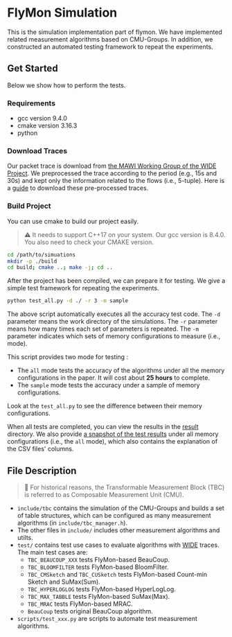 # FlyMon Simulation

This is the simulation implementation part of flymon. We have implemented related measurement algorithms based on CMU-Groups. In addition, we constructed an automated testing framework to repeat the experiments.

## Get Started

Below we show how to perform the tests. 

### Requirements

* gcc version 9.4.0
* cmake version 3.16.3
* python

### Download Traces

Our packet trace is download from [the MAWI Working Group of the WIDE Project](http://mawi.wide.ad.jp/mawi/). 
We preprocessed the trace according to the period (e.g., 15s and 30s) and kept only the information related to the flows (i.e., 5-tuple).
Here is a [guide](./data/README.md) to download these pre-processed traces.

### Build Project

You can use cmake to build our project easily.

> ⚠️ It needs to support C++17 on your system. Our gcc version is 8.4.0. You also need to check your CMAKE version.

```bash
cd /path/to/simuations
mkdir -p ./build
cd build; cmake ..; make -j; cd ..
```

After the project has been compiled, we can prepare it for testing. We give a simple test framework for repeating the experiments.

```bash
python test_all.py -d ./ -r 3 -m sample
```

The above script automatically executes all the accuracy test code.
The `-d` parameter means the work directory of the simulations.
The `-r` parameter means how many times each set of parameters is repeated.
The `-m` parameter indicates which sets of memory configurations to measure (i.e., mode).

This script provides two mode for testing : 

* The `all` mode tests the accuracy of the algorithms under all the memory configurations in the paper. It will cost about **25 hours** to complete. 
* The `sample` mode tests the accuracy under a sample of memory configurations. 

Look at the `test_all.py` to see the difference between their memory configurations.
 
When all tests are completed, you can view the results in the [result](./result/) directory. We also provide [a snapshot of the test results](./result_snapshot/) under all memory configurations (i.e., the `all` mode), which also contains the explanation of the CSV files' columns.

## File Description

> 🔔 For historical reasons, the Transformable Measurement Block (TBC) is referred to as Composable Measurement Unit (CMU).

* `include/tbc` contains the simulation of the CMU-Groups and builds a set of table structures, which can be configured as many measurement algorithms (in `include/tbc_manager.h`).
* The other files in `include/` includes other measurement algorithms and utilts.
* `test/` contains test use cases to evaluate algorithms with [WIDE](http://mawi.wide.ad.jp/mawi/) traces. The main test cases are:
    * `TBC_BEAUCOUP_XXX` tests FlyMon-based BeauCoup.
    * `TBC_BLOOMFILTER` tests FlyMon-based BloomFilter.
    * `TBC_CMSketch` and `TBC_CUSketch` tests FlyMon-based Count-min Sketch and SuMax(Sum).
    * `TBC_HYPERLOGLOG` tests FlyMon-based HyperLogLog.
    * `TBC_MAX_TABBLE` tests FlyMon-based SuMax(Max).
    * `TBC_MRAC` tests FlyMon-based MRAC.
    * `BeauCoup` tests original BeauCoup algorithm.
* `scripts/test_xxx.py` are scripts to automate test measurement algorithms.

